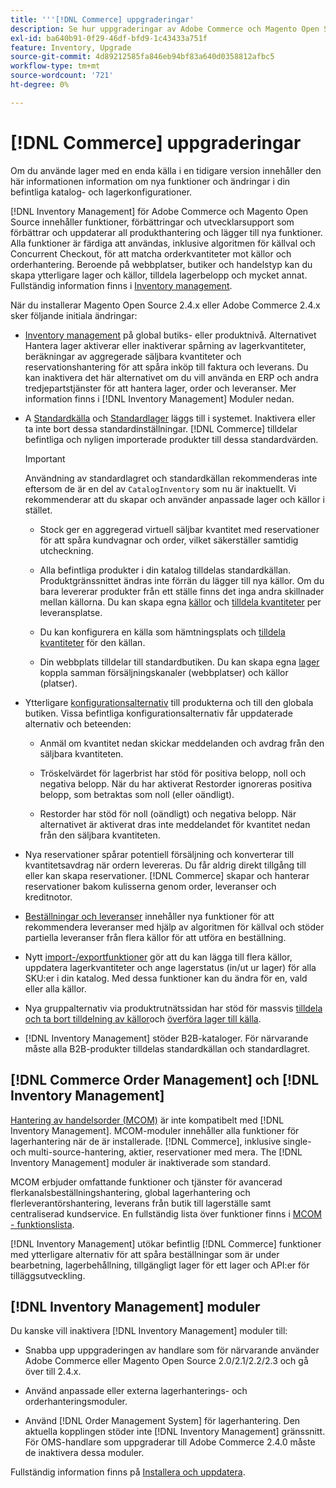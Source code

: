 ```yaml
---
title: '''[!DNL Commerce] uppgraderingar'
description: Se hur uppgraderingar av Adobe Commerce och Magento Open Source påverkar katalogen och [!DNL Inventory Management] konfigurationer.
exl-id: ba640b91-0f29-46df-bfd9-1c43433a751f
feature: Inventory, Upgrade
source-git-commit: 4d89212585fa846eb94bf83a640d0358812afbc5
workflow-type: tm+mt
source-wordcount: '721'
ht-degree: 0%

---
```


# [!DNL Commerce] uppgraderingar

Om du använde lager med en enda källa i en tidigare version innehåller den här informationen information om nya funktioner och ändringar i din befintliga katalog- och lagerkonfigurationer.

[!DNL Inventory Management] för Adobe Commerce och Magento Open Source innehåller funktioner, förbättringar och utvecklarsupport som förbättrar och uppdaterar all produkthantering och lägger till nya funktioner. Alla funktioner är färdiga att användas, inklusive algoritmen för källval och Concurrent Checkout, för att matcha orderkvantiteter mot källor och orderhantering. Beroende på webbplatser, butiker och handelstyp kan du skapa ytterligare lager och källor, tilldela lagerbelopp och mycket annat. Fullständig information finns i [Inventory management](introduction.md).

När du installerar Magento Open Source 2.4.x eller Adobe Commerce 2.4.x sker följande initiala ändringar:

- [Inventory management](enable.md) på global butiks- eller produktnivå. Alternativet Hantera lager aktiverar eller inaktiverar spårning av lagerkvantiteter, beräkningar av aggregerade säljbara kvantiteter och reservationshantering för att spåra inköp till faktura och leverans. Du kan inaktivera det här alternativet om du vill använda en ERP och andra tredjepartstjänster för att hantera lager, order och leveranser. Mer information finns i [!DNL Inventory Management] Moduler nedan.

- A [Standardkälla](sources-manage.md) och [Standardlager](stocks-manage.md) läggs till i systemet. Inaktivera eller ta inte bort dessa standardinställningar. [!DNL Commerce] tilldelar befintliga och nyligen importerade produkter till dessa standardvärden.

  >[!IMPORTANT]
  >
  >Användning av standardlagret och standardkällan rekommenderas inte eftersom de är en del av `CatalogInventory` som nu är inaktuellt. Vi rekommenderar att du skapar och använder anpassade lager och källor i stället.

   - Stock ger en aggregerad virtuell säljbar kvantitet med reservationer för att spåra kundvagnar och order, vilket säkerställer samtidig utcheckning.

   - Alla befintliga produkter i din katalog tilldelas standardkällan. Produktgränssnittet ändras inte förrän du lägger till nya källor. Om du bara levererar produkter från ett ställe finns det inga andra skillnader mellan källorna. Du kan skapa egna [källor](sources-add.md) och [tilldela kvantiteter](quantities-manage.md) per leveransplatse.

   - Du kan konfigurera en källa som hämtningsplats och [tilldela kvantiteter](quantities-manage.md) för den källan.

   - Din webbplats tilldelar till standardbutiken. Du kan skapa egna [lager](stocks-add.md) koppla samman försäljningskanaler (webbplatser) och källor (platser).

- Ytterligare [konfigurationsalternativ](configuration.md) till produkterna och till den globala butiken. Vissa befintliga konfigurationsalternativ får uppdaterade alternativ och beteenden:

   - Anmäl om kvantitet nedan skickar meddelanden och avdrag från den säljbara kvantiteten.

   - Tröskelvärdet för lagerbrist har stöd för positiva belopp, noll och negativa belopp. När du har aktiverat Restorder ignoreras positiva belopp, som betraktas som noll (eller oändligt).

   - Restorder har stöd för noll (oändligt) och negativa belopp. När alternativet är aktiverat dras inte meddelandet för kvantitet nedan från den säljbara kvantiteten.

- Nya reservationer spårar potentiell försäljning och konverterar till kvantitetsavdrag när ordern levereras. Du får aldrig direkt tillgång till eller kan skapa reservationer. [!DNL Commerce] skapar och hanterar reservationer bakom kulisserna genom order, leveranser och kreditnotor.

- [Beställningar och leveranser](shipments.md) innehåller nya funktioner för att rekommendera leveranser med hjälp av algoritmen för källval och stöder partiella leveranser från flera källor för att utföra en beställning.

- Nytt [import-/exportfunktioner](inventory-import-export.md) gör att du kan lägga till flera källor, uppdatera lagerkvantiteter och ange lagerstatus (in/ut ur lager) för alla SKU:er i din katalog. Med dessa funktioner kan du ändra för en, vald eller alla källor.

- Nya gruppalternativ via produktrutnätssidan har stöd för massvis [tilldela och ta bort tilldelning av källor](bulk-assignment.md)och [överföra lager till källa](inventory-transfer.md).

- [!DNL Inventory Management] stöder B2B-kataloger. För närvarande måste alla B2B-produkter tilldelas standardkällan och standardlagret.

## [!DNL Commerce Order Management] och [!DNL Inventory Management]

[Hantering av handelsorder (MCOM)][1] är inte kompatibelt med [!DNL Inventory Management]. MCOM-moduler innehåller alla funktioner för lagerhantering när de är installerade. [!DNL Commerce], inklusive single- och multi-source-hantering, aktier, reservationer med mera. The [!DNL Inventory Management] moduler är inaktiverade som standard.

MCOM erbjuder omfattande funktioner och tjänster för avancerad flerkanalsbeställningshantering, global lagerhantering och flerleverantörshantering, leverans från butik till lagerställe samt centraliserad kundservice. En fullständig lista över funktioner finns i [MCOM - funktionslista][2].

[!DNL Inventory Management] utökar befintlig [!DNL Commerce] funktioner med ytterligare alternativ för att spåra beställningar som är under bearbetning, lagerbehållning, tillgängligt lager för ett lager och API:er för tilläggsutveckling.

## [!DNL Inventory Management] moduler

Du kanske vill inaktivera [!DNL Inventory Management] moduler till:

- Snabba upp uppgraderingen av handlare som för närvarande använder Adobe Commerce eller Magento Open Source 2.0/2.1/2.2/2.3 och gå över till 2.4.x.

- Använd anpassade eller externa lagerhanterings- och orderhanteringsmoduler.

- Använd [!DNL Order Management System] för lagerhantering. Den aktuella kopplingen stöder inte [!DNL Inventory Management] gränssnitt. För OMS-handlare som uppgraderar till Adobe Commerce 2.4.0 måste de inaktivera dessa moduler.

Fullständig information finns på [Installera och uppdatera](install-update.md).

[1]: https://omsdocs.magento.com/
[2]: https://omsdocs.magento.com/en/getting-started/feature-list/
